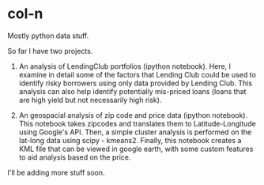 # col-n
Mostly python data stuff.

So far I have two projects.

1. An analysis of LendingClub portfolios (ipython notebook).  Here, I examine in detail some of the factors that Lending Club could be used to identify risky borrowers using only data provided by Lending Club.  This analysis can also help identify potentially mis-priced loans (loans that are high yield but not necessarily high risk).

2. An geospacial analysis of zip code and price data (ipython notebook).  This notebook takes zipcodes and translates them to Latitude-Longitude using Google's API.  Then, a simple cluster analysis is performed on the lat-long data using scipy - kmeans2. Finally, this notebook creates a KML file that can be viewed in google earth, with some custom features to aid analysis based on the price. 

I'll be adding more stuff soon.
